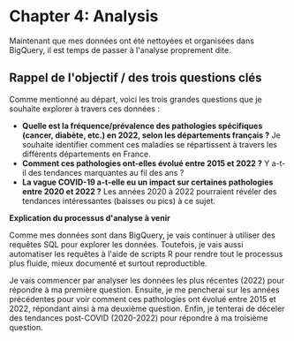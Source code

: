 # Chapter 4: Analysis

Maintenant que mes données ont été nettoyées et organisées dans BigQuery, il est temps de passer à l'analyse proprement dite. 

## Rappel de l'objectif / des trois questions clés

Comme mentionné au départ, voici les trois grandes questions que je souhaite explorer à travers ces données :

* **Quelle est la fréquence/prévalence des pathologies spécifiques (cancer, diabète, etc.) en 2022, selon les départements français ?** Je souhaite identifier comment ces maladies se répartissent à travers les différents départements en France.
* **Comment ces pathologies ont-elles évolué entre 2015 et 2022 ?** Y a-t-il des tendances marquantes au fil des ans ?
* **La vague COVID-19 a-t-elle eu un impact sur certaines pathologies entre 2020 et 2022 ?** Les années 2020 à 2022 pourraient révéler des tendances intéressantes (baisses ou pics) à ce sujet.

**Explication du processus d'analyse à venir**

Comme mes données sont dans BigQuery, je vais continuer à utiliser des requêtes SQL pour explorer les données. Toutefois, je vais aussi automatiser les requêtes à l'aide de scripts R pour rendre tout le processus plus fluide, mieux documenté et surtout reproductible.

Je vais commencer par analyser les données les plus récentes (2022) pour répondre à ma première question. Ensuite, je me pencherai sur les années précédentes pour voir comment ces pathologies ont évolué entre 2015 et 2022, répondant ainsi à ma deuxième question. Enfin, je tenterai de déceler des tendances post-COVID (2020-2022) pour répondre à ma troisième question.

[cpam_01]: images/cpam_01.png
[cpam_02]: images/cpam_02.png
[cpam_03]: images/cpam_03.png
[cpam_04]: images/cpam_04.png
[cpam_05]: images/cpam_05.png
[cpam_06]: images/cpam_06.png
[cpam_07]: images/cpam_07.png
[cpam_08]: images/cpam_08.png
[cpam_09]: images/cpam_09.png
[cpam_10]: images/cpam_10.png
[cpam_11]: images/cpam_11.png
[cpam_12]: images/cpam_12.png
[cpam_13]: images/cpam_13.png
[cpam_14]: images/cpam_14.png
[cpam_15]: images/cpam_15.png
[cpam_16]: images/cpam_16.png
[cpam_17]: images/cpam_17.png
[cpam_18]: images/cpam_18.png
[cpam_19]: images/cpam_19.png
[cpam_20]: images/cpam_20.png
[cpam_21]: images/cpam_21.png
[cpam_22]: images/cpam_22.png
[cpam_23]: images/cpam_23.png
[cpam_24]: images/cpam_24.png
[cpam_25]: images/cpam_25.png
[cpam_26]: images/cpam_26.png
[cpam_27]: images/cpam_27.png
[cpam_28]: images/cpam_28.png
[cpam_29]: images/cpam_29.png
[cpam_30]: images/cpam_30.png
